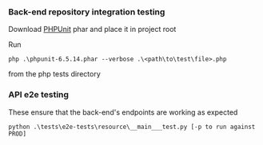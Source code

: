 ### Back-end repository integration testing
  Download [PHPUnit](https://phpunit.de/index.html) phar and place it in project root
    
  Run 
    
    php .\phpunit-6.5.14.phar --verbose .\<path\to\test\file>.php
  
  from the php tests directory
### API e2e testing
These ensure that the back-end's endpoints are working as expected

    python .\tests\e2e-tests\resource\__main___test.py [-p to run against PROD]
